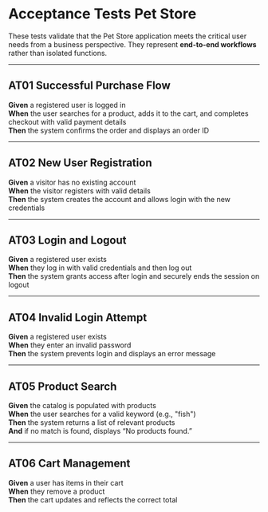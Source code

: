 # Acceptance Tests Pet Store

These tests validate that the Pet Store application meets the critical user needs from a business perspective. They represent **end-to-end workflows** rather than isolated functions.

---

## AT01 Successful Purchase Flow
**Given** a registered user is logged in  
**When** the user searches for a product, adds it to the cart, and completes checkout with valid payment details  
**Then** the system confirms the order and displays an order ID  

---

## AT02 New User Registration
**Given** a visitor has no existing account  
**When** the visitor registers with valid details  
**Then** the system creates the account and allows login with the new credentials  

---

## AT03 Login and Logout
**Given** a registered user exists  
**When** they log in with valid credentials and then log out  
**Then** the system grants access after login and securely ends the session on logout  

---

## AT04 Invalid Login Attempt
**Given** a registered user exists  
**When** they enter an invalid password  
**Then** the system prevents login and displays an error message  

---

## AT05 Product Search
**Given** the catalog is populated with products  
**When** the user searches for a valid keyword (e.g., "fish")  
**Then** the system returns a list of relevant products  
**And** if no match is found, displays “No products found.”  

---

## AT06 Cart Management
**Given** a user has items in their cart  
**When** they remove a product  
**Then** the cart updates and reflects the correct total  
